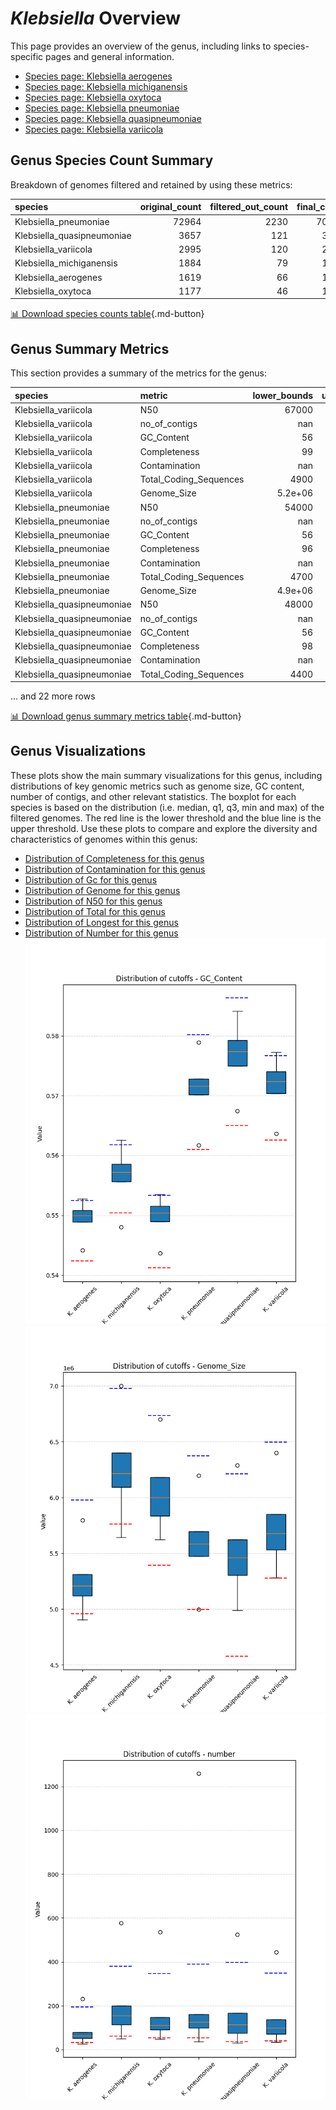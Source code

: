 # *Klebsiella* Overview
This page provides an overview of the genus, including links to species-specific pages and general information.

- [Species page: Klebsiella aerogenes](Klebsiella_aerogenes/index.md)
- [Species page: Klebsiella michiganensis](Klebsiella_michiganensis/index.md)
- [Species page: Klebsiella oxytoca](Klebsiella_oxytoca/index.md)
- [Species page: Klebsiella pneumoniae](Klebsiella_pneumoniae/index.md)
- [Species page: Klebsiella quasipneumoniae](Klebsiella_quasipneumoniae/index.md)
- [Species page: Klebsiella variicola](Klebsiella_variicola/index.md)
## Genus Species Count Summary
Breakdown of genomes filtered and retained by using these metrics:

| species                    |   original_count |   filtered_out_count |   final_count |
|:---------------------------|-----------------:|---------------------:|--------------:|
| Klebsiella_pneumoniae      |            72964 |                 2230 |         70734 |
| Klebsiella_quasipneumoniae |             3657 |                  121 |          3536 |
| Klebsiella_variicola       |             2995 |                  120 |          2875 |
| Klebsiella_michiganensis   |             1884 |                   79 |          1805 |
| Klebsiella_aerogenes       |             1619 |                   66 |          1553 |
| Klebsiella_oxytoca         |             1177 |                   46 |          1131 |


[📊 Download species counts table](species_counts.csv){.md-button}
## Genus Summary Metrics
This section provides a summary of the metrics for the genus:

| species                    | metric                 |   lower_bounds |   upper_bounds |
|:---------------------------|:-----------------------|---------------:|---------------:|
| Klebsiella_variicola       | N50                    |    67000       |      nan       |
| Klebsiella_variicola       | no_of_contigs          |      nan       |      350       |
| Klebsiella_variicola       | GC_Content             |       56       |       58       |
| Klebsiella_variicola       | Completeness           |       99       |      nan       |
| Klebsiella_variicola       | Contamination          |      nan       |        3       |
| Klebsiella_variicola       | Total_Coding_Sequences |     4900       |     6500       |
| Klebsiella_variicola       | Genome_Size            |        5.2e+06 |        6.5e+06 |
| Klebsiella_pneumoniae      | N50                    |    54000       |      nan       |
| Klebsiella_pneumoniae      | no_of_contigs          |      nan       |      390       |
| Klebsiella_pneumoniae      | GC_Content             |       56       |       59       |
| Klebsiella_pneumoniae      | Completeness           |       96       |      nan       |
| Klebsiella_pneumoniae      | Contamination          |      nan       |        5       |
| Klebsiella_pneumoniae      | Total_Coding_Sequences |     4700       |     6500       |
| Klebsiella_pneumoniae      | Genome_Size            |        4.9e+06 |        6.4e+06 |
| Klebsiella_quasipneumoniae | N50                    |    48000       |      nan       |
| Klebsiella_quasipneumoniae | no_of_contigs          |      nan       |      400       |
| Klebsiella_quasipneumoniae | GC_Content             |       56       |       59       |
| Klebsiella_quasipneumoniae | Completeness           |       98       |      nan       |
| Klebsiella_quasipneumoniae | Contamination          |      nan       |        3       |
| Klebsiella_quasipneumoniae | Total_Coding_Sequences |     4400       |     6300       |

... and 22 more rows


[📊 Download genus summary metrics table](genus_summary_metrics.csv){.md-button}
## Genus Visualizations
These plots show the main summary visualizations for this genus, including distributions of key genomic metrics such as genome size, GC content, number of contigs, and other relevant statistics. The boxplot for each species is based on the distribution (i.e. median, q1, q3, min and max) of the filtered genomes. The red line is the lower threshold and the blue line is the upper threshold. Use these plots to compare and explore the diversity and characteristics of genomes within this genus:

- [Distribution of Completeness for this genus](Completeness_Specific_boxplot_0.png)
- [Distribution of Contamination for this genus](Contamination_boxplot_0.png)
- [Distribution of Gc for this genus](GC_Content_boxplot_0.png)
- [Distribution of Genome for this genus](Genome_Size_boxplot_0.png)
- [Distribution of N50 for this genus](N50_boxplot_0.png)
- [Distribution of Total for this genus](Total_Coding_Sequences_boxplot_0.png)
- [Distribution of Longest for this genus](longest_boxplot_0.png)
- [Distribution of Number for this genus](number_boxplot_0.png)
![Distribution of Gc](GC_Content_boxplot_0.png)
![Distribution of Genome](Genome_Size_boxplot_0.png)
![Distribution of Number](number_boxplot_0.png)
